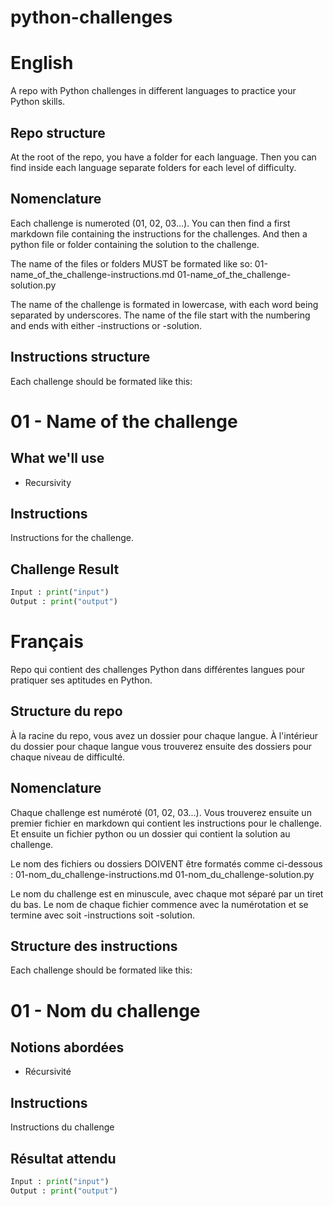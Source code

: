 # python-challenges #

# English #
A repo with Python challenges in different languages to practice your Python skills.

## Repo structure ##
At the root of the repo, you have a folder for each language.
Then you can find inside each language separate folders for each level of difficulty.

## Nomenclature ##
Each challenge is numeroted (01, 02, 03...).
You can then find a first markdown file containing the instructions for the challenges.
And then a python file or folder containing the solution to the challenge.

The name of the files or folders MUST be formated like so:
01-name_of_the_challenge-instructions.md
01-name_of_the_challenge-solution.py

The name of the challenge is formated in lowercase, with each word being separated by underscores.
The name of the file start with the numbering and ends with either -instructions or -solution.

## Instructions structure ##
Each challenge should be formated like this:
# 01 - Name of the challenge #

## What we'll use ##
- Recursivity

## Instructions ##
Instructions for the challenge.

## Challenge Result ##

```python
Input : print("input")
Output : print("output")
```


# Français #
Repo qui contient des challenges Python dans différentes langues pour pratiquer ses aptitudes en Python.

## Structure du repo ##
À la racine du repo, vous avez un dossier pour chaque langue.
À l'intérieur du dossier pour chaque langue vous trouverez ensuite des dossiers pour chaque niveau de difficulté.

## Nomenclature ##
Chaque challenge est numéroté (01, 02, 03...).
Vous trouverez ensuite un premier fichier en markdown qui contient les instructions pour le challenge.
Et ensuite un fichier python ou un dossier qui contient la solution au challenge.

Le nom des fichiers ou dossiers DOIVENT être formatés comme ci-dessous :
01-nom_du_challenge-instructions.md
01-nom_du_challenge-solution.py

Le nom du challenge est en minuscule, avec chaque mot séparé par un tiret du bas.
Le nom de chaque fichier commence avec la numérotation et se termine avec soit -instructions soit -solution.

## Structure des instructions ##
Each challenge should be formated like this:
# 01 - Nom du challenge #

## Notions abordées ##
- Récursivité

## Instructions ##
Instructions du challenge

## Résultat attendu ##

```python
Input : print("input")
Output : print("output")
```